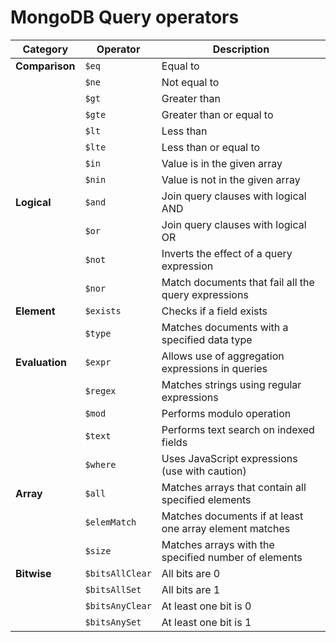 # MongoDB Query operators

| Category       | Operator        | Description                                             |
| -------------- | --------------- | ------------------------------------------------------- |
| **Comparison** | `$eq`           | Equal to                                                |
|                | `$ne`           | Not equal to                                            |
|                | `$gt`           | Greater than                                            |
|                | `$gte`          | Greater than or equal to                                |
|                | `$lt`           | Less than                                               |
|                | `$lte`          | Less than or equal to                                   |
|                | `$in`           | Value is in the given array                             |
|                | `$nin`          | Value is not in the given array                         |
| **Logical**    | `$and`          | Join query clauses with logical AND                     |
|                | `$or`           | Join query clauses with logical OR                      |
|                | `$not`          | Inverts the effect of a query expression                |
|                | `$nor`          | Match documents that fail all the query expressions     |
| **Element**    | `$exists`       | Checks if a field exists                                |
|                | `$type`         | Matches documents with a specified data type            |
| **Evaluation** | `$expr`         | Allows use of aggregation expressions in queries        |
|                | `$regex`        | Matches strings using regular expressions               |
|                | `$mod`          | Performs modulo operation                               |
|                | `$text`         | Performs text search on indexed fields                  |
|                | `$where`        | Uses JavaScript expressions (use with caution)          |
| **Array**      | `$all`          | Matches arrays that contain all specified elements      |
|                | `$elemMatch`    | Matches documents if at least one array element matches |
|                | `$size`         | Matches arrays with the specified number of elements    |
| **Bitwise**    | `$bitsAllClear` | All bits are 0                                          |
|                | `$bitsAllSet`   | All bits are 1                                          |
|                | `$bitsAnyClear` | At least one bit is 0                                   |
|                | `$bitsAnySet`   | At least one bit is 1                                   |
